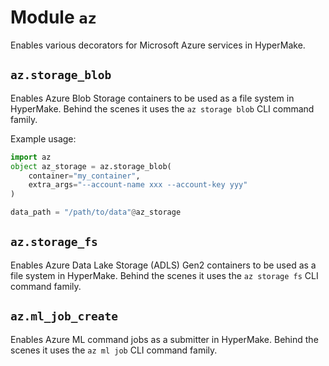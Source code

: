 # Module `az`

Enables various decorators for Microsoft Azure services in HyperMake.

## `az.storage_blob`

Enables Azure Blob Storage containers to be used as a file system in HyperMake. Behind the scenes it uses the `az storage blob` CLI command family.


Example usage:
```py
import az 
object az_storage = az.storage_blob( 
    container="my_container", 
    extra_args="--account-name xxx --account-key yyy"
)

data_path = "/path/to/data"@az_storage
```

## `az.storage_fs`

Enables Azure Data Lake Storage (ADLS) Gen2 containers to be used as a file system in HyperMake. Behind the scenes it uses the `az storage fs` CLI command family.

## `az.ml_job_create`

Enables Azure ML command jobs as a submitter in HyperMake. Behind the scenes it uses the `az ml job` CLI command family.
